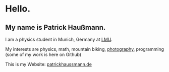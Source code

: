 # Hello.
## My name is Patrick Haußmann.

I am a physics student in Munich, Germany at [LMU](https://www.en.uni-muenchen.de/).

My interests are physics, math, mountain biking, [photography](https://patrickhaussmann.de/gallery/), programming (some of my work is here on Github)

This is my Website: [patrickhaussmann.de](https://patrickhaussmann.de/)
